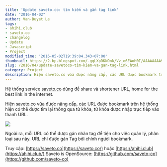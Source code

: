 ```yaml
---
title: 'Update saveto.co: tìm kiếm và gắn tag link'
date: "2016-04-02"
author: Van-Duyet Le
tags:
- ahihi.club
- saveto.co
- changelog
- Update
- Javascript
- Project
modified_time: '2016-05-02T19:39:04.343+07:00'
thumbnail: https://2.bp.blogspot.com/-gqLXpDKNOnk/Vv_o6EAoH0I/AAAAAAAASxY/C2y8cCEixf4y9WGaXLo9SFubx4zTqezLQ/s1600/Screenshot%2Bfrom%2B2016-04-02%2B22-39-31.png
slug: /2016/04/update-savetoco-tim-kiem-va-gan-tag-link.html
category: Project
description: Hiện saveto.co vừa được nâng cấp, các URL được bookmark trên hệ thống hiện có thể được tìm lại thông qua từ khóa, từ khóa được nhập trực tiếp vào thanh URL. 
---
```


Hệ thống service [saveto.co](https://saveto.co/) dùng để share và shortener URL, home for the best link in the internet.

Hiện saveto.co vừa được nâng cấp, các URL được bookmark trên hệ thống hiện có thể được tìm lại thông qua từ khóa, từ khóa được nhập trực tiếp vào thanh URL. 

[![](https://2.bp.blogspot.com/-gqLXpDKNOnk/Vv_o6EAoH0I/AAAAAAAASxY/C2y8cCEixf4y9WGaXLo9SFubx4zTqezLQ/s1600/Screenshot%2Bfrom%2B2016-04-02%2B22-39-31.png)](https://blog.duyet.net/2016/04/update-savetoco-tim-kiem-va-gan-tag-link.html)

Ngoài ra, mỗi URL có thể được gán nhãn tag để tiện cho việc quản lý, phân loại sau này. URL chỉ được gán Tag bởi chính người bookmark.

Truy cập: [https://saveto.co](https://saveto.co/) hoặc [https://ahihi.club](https://ahihi.club/)
Saveto is OpenSource: [https://github.com/saveto-co](https://github.com/saveto-co)
